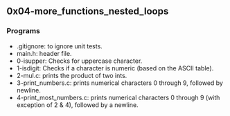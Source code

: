 ## 0x04-more_functions_nested_loops
### Programs
- .gitignore: to ignore unit tests.
- main.h: header file.
- 0-isupper: Checks for uppercase character.
- 1-isdigit: Checks if a character is numeric (based on the ASCII table).
- 2-mul.c: prints the product of two ints.
- 3-print_numbers.c: prints numerical characters 0 through 9, followed by newline.
- 4-print_most_numbers.c: prints numerical characters 0 through 9 (with exception of 2 & 4), followed by a newline.

